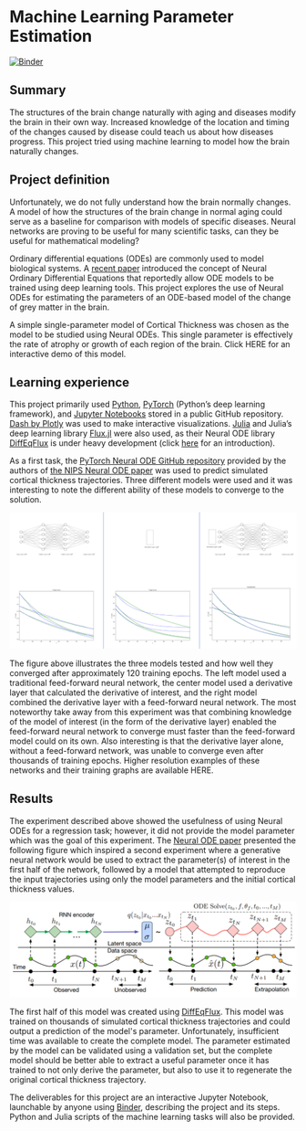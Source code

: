 # Machine Learning Parameter Estimation
[![Binder](https://mybinder.org/badge_logo.svg)](https://mybinder.org/v2/gh/mtl-brainhack-school-2019/AtrophiedBrain-machine-learning-parameter-estimation/master)
## Summary
The structures of the brain change naturally with aging and diseases modify the brain in their own way. Increased knowledge of the location and timing of the changes caused by disease could teach us about how diseases progress. This project tried using machine learning to model how the brain naturally changes.

## Project definition
Unfortunately, we do not fully understand how the brain normally changes. A model of how the structures of the brain change in normal aging could serve as a baseline for comparison with models of specific diseases. Neural networks are proving to be useful for many scientific tasks, can they be useful for mathematical modeling?

Ordinary differential equations (ODEs) are commonly used to model biological systems. A [recent paper](https://arxiv.org/abs/1806.07366) introduced the concept of Neural Ordinary Differential Equations that reportedly allow ODE models to be trained using deep learning tools. This project explores the use of Neural ODEs for estimating the parameters of an ODE-based model of the change of grey matter in the brain.

A simple single-parameter model of Cortical Thickness was chosen as the model to be studied using Neural ODEs. This single parameter is effectively the rate of atrophy or growth of each region of the brain. Click HERE for an interactive demo of this model.

## Learning experience
This project primarily used [Python](https://www.python.org/), [PyTorch](https://pytorch.org/) (Python’s deep learning framework), and [Jupyter Notebooks](https://jupyter.org/) stored in a public GitHub repository. [Dash by Plotly](https://plot.ly/dash/) was used to make interactive visualizations. [Julia](https://julialang.org/) and Julia’s deep learning library [Flux.jl](https://fluxml.ai/) were also used, as their Neural ODE library [DiffEqFlux](https://github.com/JuliaDiffEq/DiffEqFlux.jl) is under heavy development (click [here](https://www.youtube.com/watch?v=5ZgEp36E71Y&amp=&index=37&amp=&t=0s) for an introduction).

As a first task, the [PyTorch Neural ODE GitHub repository](https://github.com/rtqichen/torchdiffeq) provided by the authors of [the NIPS Neural ODE paper](https://arxiv.org/abs/1806.07366) was used to predict simulated cortical thickness trajectories. Three different models were used and it was interesting to note the different ability of these models to converge to the solution.

<img src="https://github.com/mtl-brainhack-school-2019/AtrophiedBrain-machine-learning-parameter-estimation/raw/master/figures/all_3_011.PNG" width=800>

The figure above illustrates the three models tested and how well they converged after approximately 120 training epochs. The left model used a traditional feed-forward neural network, the center model used a derivative layer that calculated the derivative of interest, and the right model combined the derivative layer with a feed-forward neural network. The most noteworthy take away from this experiment was that combining knowledge of the model of interest (in the form of the derivative layer) enabled the feed-forward neural network to converge must faster than the feed-forward model could on its own. Also interesting is that the derivative layer alone, without a feed-forward network, was unable to converge even after thousands of training epochs. Higher resolution examples of these networks and their training graphs are available HERE.

## Results
The experiment described above showed the usefulness of using Neural ODEs for a regression task; however, it did not provide the model parameter which was the goal of this experiment. The [Neural ODE paper](https://arxiv.org/abs/1806.07366) presented the following figure which inspired a second experiment where a generative neural network would be used to extract the parameter(s) of interest in the first half of the network, followed by a model that attempted to reproduce the input trajectories using only the model parameters and the initial cortical thickness values.

<img src="https://github.com/mtl-brainhack-school-2019/AtrophiedBrain-machine-learning-parameter-estimation/raw/master/figures/generator_nn.PNG">

The first half of this model was created using [DiffEqFlux](https://github.com/JuliaDiffEq/DiffEqFlux.jl). This model was trained on thousands of simulated cortical thickness trajectories and could output a prediction of the model's parameter. Unfortunately, insufficient time was available to create the complete model. The parameter estimated by the model can be validated using a validation set, but the complete model should be better able to extract a useful parameter once it has trained to not only derive the parameter, but also to use it to regenerate the original cortical thickness trajectory.

The deliverables for this project are an interactive Jupyter Notebook, launchable by anyone using [Binder](https://mybinder.org/), describing the project and its steps. Python and Julia scripts of the machine learning tasks will also be provided.
